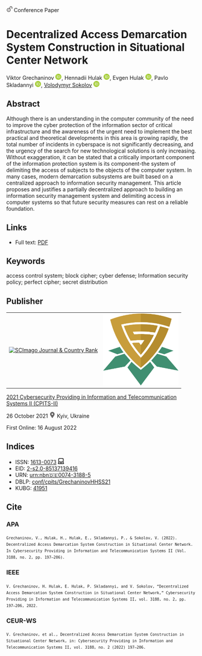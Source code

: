 <img src="/icons/unlock.svg" width="16" height="16"> Conference Paper

# Decentralized Access Demarcation System Construction in Situational Center Network

Viktor Grechaninov <a href="https://orcid.org/0000-0001-6268-3204" target="_blank"><img src="/icons/orcid.svg" width="16" height="16"></a>,
Hennadii Hulak <a href="https://orcid.org/0000-0001-9131-9233" target="_blank"><img src="/icons/orcid.svg" width="16" height="16"></a>,
Evgen Hulak <a href="https://orcid.org/0000-0003-4984-686X" target="_blank"><img src="/icons/orcid.svg" width="16" height="16"></a>,
Pavlo Skladannyi <a href="https://orcid.org/0000-0002-7775-6039" target="_blank"><img src="/icons/orcid.svg" width="16" height="16"></a>,
<a href="/">Volodymyr Sokolov</a> <a href="https://orcid.org/0000-0002-9349-7946" target="_blank"><img src="/icons/orcid.svg" width="16" height="16"></a>

## Abstract

Although there is an understanding in the computer community of the need to improve the cyber protection of the information sector of critical infrastructure and the awareness of the urgent need to implement the best practical and theoretical developments in this area is growing rapidly, the total number of incidents in cyberspace is not significantly decreasing, and the urgency of the search for new technological solutions is only increasing. Without exaggeration, it can be stated that a critically important component of the information protection system is its component-the system of delimiting the access of subjects to the objects of the computer system. In many cases, modern demarcation subsystems are built based on a centralized approach to information security management. This article proposes and justifies a partially decentralized approach to building an information security management system and delimiting access in computer systems so that future security measures can rest on a reliable foundation.

## Links

* Full text: [PDF](http://ceur-ws.org/Vol-3188/paper18.pdf)

## Keywords

access control system; block cipher; cyber defense; Information security policy; perfect cipher; secret distribution

## Publisher

<table>
<tr>
<td>
<a href="https://www.scimagojr.com/journalsearch.php?q=21100218356&amp;tip=sid&amp;exact=no" title="SCImago Journal &amp; Country Rank"><img border="0" src="https://www.scimagojr.com/journal_img.php?id=21100218356" alt="SCImago Journal &amp; Country Rank"  /></a>
</td>
<td style="text-align: left;">
<a href="https://cpits.kubg.edu.ua/"><img src="/icons/cpits.svg" width="200"></a>
</td>
</tr>
</table>

[2021 Cybersecurity Providing in Information and Telecommunication Systems II (CPITS-II)](http://ceur-ws.org/Vol-3188/)

26 October 2021 <img src="/icons/location-pin.svg" width="16" height="16"> Kyiv, Ukraine

First Online: 16 August 2022

## Indices

* ISSN: [1613-0073](https://portal.issn.org/resource/ISSN/1613-0073) <img src="/icons/online.svg" width="16" height="16">
* EID: [2-s2.0-85137139416](http://www.scopus.com/record/display.url?origin=inward&eid=2-s2.0-85137139416)
* URN: [urn:nbn:de:0074-3188-5](https://nbn-resolving.org/xml/urn:nbn:de:0074-3188-5)
* DBLP: [conf/cpits/GrechaninovHHSS21](https://dblp.org/rec/conf/cpits/GrechaninovHHSS21)
* KUBG: [41951](http://elibrary.kubg.edu.ua/id/eprint/41951/)

## Cite

### APA

<small>`Grechaninov, V., Hulak, H., Hulak, E., Skladannyi, P., & Sokolov, V. (2022). Decentralized Access Demarcation System Construction in Situational Center Network. In Cybersecurity Providing in Information and Telecommunication Systems II (Vol. 3188, no. 2, pp. 197–206).`</small>

### IEEE

<small>`V. Grechaninov, H. Hulak, E. Hulak, P. Skladannyi, and V. Sokolov, “Decentralized Access Demarcation System Construction in Situational Center Network,” Cybersecurity Providing in Information and Telecommunication Systems II, vol. 3188, no. 2, pp. 197–206, 2022.`</small>

### CEUR-WS

<small>`V. Grechaninov, et al., Decentralized Access Demarcation System Construction in Situational Center Network, in: Cybersecurity Providing in Information and Telecommunication Systems II, vol. 3188, no. 2 (2022) 197–206.`</small>

